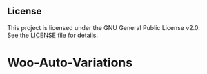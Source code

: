 ## License

This project is licensed under the GNU General Public License v2.0.  
See the [LICENSE](./LICENSE) file for details.

# Woo-Auto-Variations


